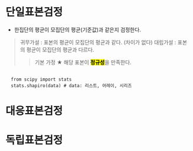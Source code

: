단일표본검정 
===
* 한집단의 평균이 모집단의 평균(기준값)과 같은지 검정한다. 
> 귀무가설 : 표본의 평균이 모집단의 평균과 같다. (차이가 없다)
> 대립가설 : 표본의 평균이 모집단의 평균과 다르다.
> > 기본 가정 ★
> > 해당 표본이 <mark>**정규성**</mark>을 만족한다.
<pre> <code>
  from scipy import stats
  stats.shapiro(data) # data: 리스트, 어레이, 시리즈
</code></pre>

대응표본검정 
===

독립표본검정
===
